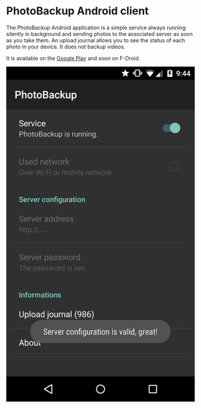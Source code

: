 # PhotoBackup Android client
The PhotoBackup Android application is a simple service always running
silently in background and sending photos to the associated server
as soon as you take them. An upload journal allows you to see the status
of each photo in your device. It does not backup videos.

It is available on the
[Google Play](https://play.google.com/store/apps/details?id=fr.s13d.photobackup)
and soon on F-Droid.

<img src="https://github.com/PhotoBackup/PhotoBackup.github.io/blob/master/img/android-screen1.png" alt="Screenshot" width="540px" />
